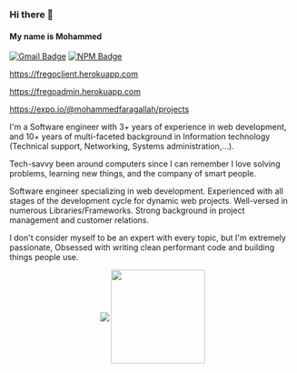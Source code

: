 ### Hi there 👋 
#### My name is Mohammed


[![Gmail Badge](https://img.shields.io/badge/-ffragalla@gmail.com-3370cc?style=flat&logo=Gmail&logoColor=white&link=mailto:agfoccus@gmail.com)][mail]
[![NPM Badge](https://img.shields.io/badge/-@fregos-3370cc?style=flat&logo=npm&logoColor=white&link=https://www.npmjs.com/~fregos)][npm]

https://fregoclient.herokuapp.com

https://fregoadmin.herokuapp.com

https://expo.io/@mohammedfaragallah/projects

I'm a Software engineer with 3+ years of experience in web development, and 10+ years of multi-faceted background in Information technology (Technical support, Networking, Systems administration,...).

Tech-savvy been around computers since I can remember I love solving problems, learning new things, and the company of smart people.

Software engineer specializing in web development. Experienced with all stages of the development cycle for dynamic web projects. Well-versed in numerous Libraries/Frameworks. Strong background in project management and customer relations.

I don't consider myself to be an expert with every topic, but I'm extremely passionate, Obsessed with writing clean performant code and building things people use.

<!--
**MohammedFaragallah/MohammedFaragallah** is a ✨ _special_ ✨ repository because its `README.md` (this file) appears on your GitHub profile.

Here are some ideas to get you started:

- 🔭 I’m currently working on ...
- 🌱 I’m currently learning ...
- 👯 I’m looking to collaborate on ...
- 🤔 I’m looking for help with ...
- 💬 Ask me about ...
- 📫 How to reach me: ...
- 😄 Pronouns: ...
- ⚡ Fun fact: ...
-->

<p align="center">
  <img
      align="center"
      src="https://github-readme-stats.vercel.app/api/top-langs/?username=MohammedFaragallah&layout=compact"
    />
  <img
      align="center"
      height="165"
      src="https://github-readme-stats.vercel.app/api?username=MohammedFaragallah&count_private=true&show_icons=true&custom_title=Github%20Status&hide=issues"
    />
</p>

[linkedin]: https://www.linkedin.com/in/mohammed-faragallah/
[mail]: mailto:ffragalla@gmail.com
[npm]: https://www.npmjs.com/~fregos
